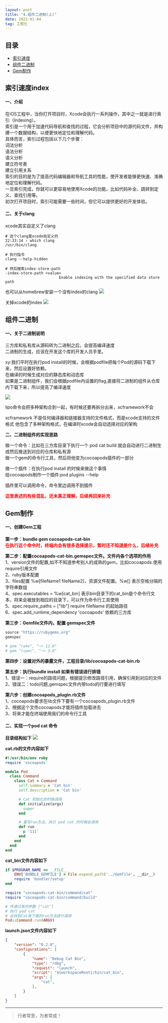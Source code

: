 ```yaml
---
layout: post
title: "4.组件二进制(上)"
date: 2022-01-04
tag: 工程化
---
```



## 目录
- [索引速度](#content1)   
- [组件二进制](#content2)   
- [Gem制作](#content3)   




<!-- ************************************************ -->
## <a id="content1">索引速度index</a>

#### **一、介绍**
在iOS工程中，当你打开项目时，Xcode会执行一系列操作，其中之一就是进行索引（Indexing）。<br>
索引是一个用于加速代码导航和查找的过程，它会分析项目中的源代码文件，并构建一个数据结构，以便更快地定位和理解代码。<br>
具体而言，索引过程包括以下几个步骤：<br>
词法分析<br>
语法分析<br>
语义分析<br>
建立符号表<br>
建立引用关系<br>
索引的目的是为了提高代码编辑器和导航工具的性能，使开发者能够更快速、准确地定位和理解代码。<br>
一旦索引完成，你就可以更容易地使用Xcode的功能，比如代码补全、跳转到定义、查找引用等。<br>
初次打开项目时，索引可能需要一些时间，但它可以提供更好的开发体验。<br>

#### **二、关于clang**
xcode其实自定义了clang

```shell
# 这个clang是xcode自定义的
22:33:14 › which clang
/usr/bin/clang

# 执行指令
clang --help-hidden

# 然后搜索index-store-path
-index-store-path <value>
                        Enable indexing with the specified data store path
```

也可以从homebrew安装一个没有index的clang
<img src="/images/project/12.png">

关掉xcode的index
<img src="/images/project/13.png">


<!-- ************************************************ -->
## <a id="content2">组件二进制</a>

#### **一、关于二进制说明**

三方库和私有库从源码转为二进制之后，会提高编译速度<br>
二进制的生成，应该在开发这个库的开发人员手里。

xy:我们平时在执行pod install的时候，会根据podfile把每个Pod的源码下载下来，然后设置好依赖。<br>
在编译的时候生成对应的静态库和动态库<br>
如果是二进制组件，我们会根据podfile内设置的flag,直接将二进制的组件从仓库内下载下来，所以提高了编译速度<br>

<img src="/images/project/15.png">

lipo命令会把多种架构合到一起，有时候还要再拆分出来，xcframework不会

xcframework 不是任何编译器和链接器支持的文件格式，而是xcode支持的文件格式
他包含了多种架构格式，在编译时xcode会自动选择对应的架构


**二、二进制组件的实现思路**

做一个命令：比如在三方库目录下执行一个 pod cat build 就会自动进行二进制生成然后推送到对应的仓库和私有源<br>
做一个gem的命令行工具，然后将他变为cocoapods插件的一部分


做一个插件：在执行pod install 的时候来做这个事情<br>
给cocoapods制作一个插件:pod plugins --help

插件里可以调用命令，命令里边调用不到插件

<span style="color:red;font-weight:bold">这里表述的有些混乱，还未真正理解，后续再回来补充</span>



<!-- ************************************************ -->
## <a id="content3">Gem制作</a>

#### **一、创建Gem工程**

**第一步：bundle gem cocoapods-cat-bin**<br>
<span style="color:red;font-weight:bold">在执行这个命令时，终端内会有很多选择提示，暂时还不知道是什么，后续补充</span>

**第二步：配置cocoapods-cat-bin.gemspec文件。文件内各个选项的作用**<br>
1、version文件的配置,如不不知道参考别人的成熟的gem，比如cocoapods.使用require引用文件<br>
2、ruby版本配置<br>
3、files配置 %w[fileName1 fileName2]，资源文件配置。%w[] 表示空格分隔的字符串数组<br>
4、spec.executables   = %w[cat_bin] 表示bin目录下的cat_bin是个命令行文本，将来会被放到相应的目录下，可以作为命令行工具使用<br>
5、spec.require_paths = ["lib"] require fileName 的起始路径<br>
6、spec.add_runtime_dependency 'cocoapods'  依赖的三方库<br>

**第三步：Gemfile文件内，配置 gemspec文件**
```ruby
source "https://rubygems.org"
gemspec

# gem "rake", "~> 12.0"
# gem "rspec", "~> 3.0"
```

**第四步：设置对外的暴露文件，工程目录/lib/cocoapods-cat-bin.rb**

**第五步：执行bundle install 如果有错误进行排错**<br>
1、错误一：require的路径问题，根据提示修改路径引用，确保引用到对应的文件<br>
2、错误二：todo问题,gemspec文件内带todo的行要进行填写<br>

**第六步：创建cocoapods_plugin.rb文件**<br>
1、cocoapods要求在lib文件下要有一个cocoapods_plugin.rb文件<br>
2、根据这个文件cocoapods才能将插件加载进去<br>
3、将来才能在终端使用我们的命令行工具<br>


#### **二、实现一个pod cat 命令**

**目录结构如下**
<img src="/images/project/16.png">

**cat.rb的文件内容如下**
```ruby
#!/usr/bin/env ruby
require 'cocoapods'

module Pod
  class Command
    class Cat < Command
      self.summary = 'Cat bin'
      self.description = 'Cat bin'

      # Cat 初始化的时候调用
      def initialize(argv)
        super
      end

      # 重写run方法，执行 pod cat 的时候会调用
      def run
        p '111'
      end
    end
  end
end
```

**cat_bin文件内容如下**
```ruby
if $PROGRAM_NAME == __FILE__
    ENV['BUNDLE_GEMFILE'] = File.expand_path('../Gemfile', __dir__)
    require 'bundler/setup'
end

require "cocoapods-cat-bin/command/cat"
require "cocoapods-cat-bin/command/build"

# 传递过来的参数 ["cat"]
# 执行 pod cat
# 会找到Cat类下面的run方法进行调用
Pod::Command.run(ARGV)
```

**launch.json文件内容如下**
```json
{
    "version": "0.2.0",
    "configurations": [
        {
            "name": "Debug Cat Bin",
            "type": "rdbg",
            "request": "launch",
            "script": "${workspaceRoot}/bin/cat_bin",
            "args": [
                "cat",
            ],
        }
    ]
}
```





















----------
>  行者常至，为者常成！


